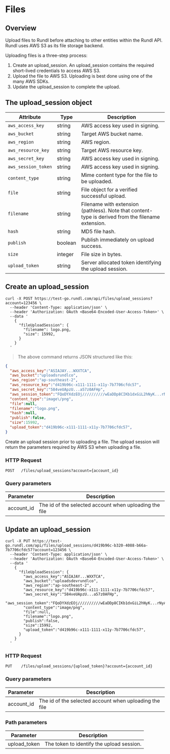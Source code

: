 # Files

## Overview

Upload files to Rundl before attaching to other entities within the Rundl API. Rundl uses AWS S3 as its file storage backend. 

Uploading files is a three-step process:

1. Create an upload_session. An upload_session contains the required short-lived credentials to access AWS S3.
2. Upload the file to AWS S3. Uploading is best done using one of the many AWS SDKs.
3. Update the upload_session to complete the upload.

## The upload_session object

Attribute | Type | Description
--------- | ------- | -----------
`aws_access_key` | string | AWS access key used in signing.
`aws_bucket` | string | Target AWS bucket name.
`aws_region` | string | AWS region.
`aws_resource_key` | string | Target AWS resource key.
`aws_secret_key` | string | AWS access key used in signing.
`aws_session_token` | string | AWS access key used in signing.
`content_type` | string | Mime content type for the file to be uploaded.
`file` | string | File object for a verified successful upload.
`filename` | string | Filename with extension (pathless). Note that content-type is derived from the filename extension.
`hash` | string | MD5 file hash.
`publish` | boolean | Publish immediately on upload success.
`size` | integer | File size in bytes.
`upload_token` | string | Server allocated token identifying the upload session.


## Create an upload_session

```shell
curl -X POST https://test-go.rundl.com/api/files/upload_sessions?account=123456 \
  --header 'Content-Type: application/json' \
  --header 'Authorization: OAuth <Base64-Encoded-User-Access-Token>' \
  --data '
    {
      "fileUploadSession": {
        "filename": logo.png,
        "size": 15992,
      }
    }
  '
```

> The above command returns JSON structured like this:

```json
{
  "aws_access_key":"ASIAJAY...WXXTCA",
  "aws_bucket":"uploadsrundlco",
  "aws_region":"ap-southeast-2",
  "aws_resource_key":"d419b96c-x111-1111-x11y-7b7706cfdc57",
  "aws_secret_key":"584veUApzU...a57z0AFHp",
  "aws_session_token":"FQoDYXdzEOj//////////wEaDDp8CIKb1dxGiL2hNyK...rNyAw+vZGSPQbCCyoEHStewo177t0QU=",
  "content_type":"image\/png",
  "file":null,
  "filename":"logo.png",
  "hash":null,
  "publish":false,
  "size":15992,
  "upload_token":"d419b96c-x111-1111-x11y-7b7706cfdc57",
}
```

Create an upload session prior to uploading a file. The upload session will return the parameters required by AWS S3 when uploading a file.

### HTTP Request

`POST	/files/upload_sessions?account={account_id}`

### Query parameters

Parameter | Description
--------- | -----------
account_id | The id of the selected account when uploading the file


## Update an upload_session

```shell
curl -X PUT https://test-go.rundl.com/api/files/upload_sessions/d419b96c-b320-4088-b66a-7b7706cfdc57?account=123456 \
  --header 'Content-Type: application/json' \
  --header 'Authorization: OAuth <Base64-Encoded-User-Access-Token>' \
  --data '
    {
      "fileUploadSession": {
        "aws_access_key":"ASIAJAY...WXXTCA",
        "aws_bucket":"uploadsdevrundlco",
        "aws_region":"ap-southeast-2",
        "aws_resource_key":"d419b96c-x111-1111-x11y-7b7706cfdc57",
        "aws_secret_key":"584veUApzU...a57z0AFHp",
        "aws_session_token":"FQoDYXdzEOj//////////wEaDDp8CIKb1dxGiL2hNyK...rNyAw+vZGSPQbCCyoEHStewo177t0QU=",
        "content_type":"image/png",
        "file":null,
        "filename":"logo.png",
        "publish":false,
        "size":15992,
        "upload_token":"d419b96c-x111-1111-x11y-7b7706cfdc57",
      }
    }
  '
```

### HTTP Request

`PUT	/files/upload_sessions/{upload_token}?account={account_id}`

### Query parameters

Parameter | Description
--------- | -----------
account_id | The id of the selected account when uploading the file

### Path parameters

Parameter | Description
--------- | -----------
upload_token | The token to identify the upload session.
